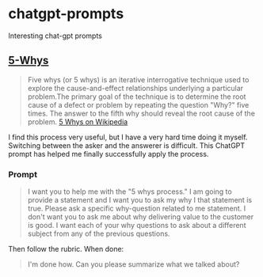 # chatgpt-prompts

Interesting chat-gpt prompts

## [5-Whys](https://en.wikipedia.org/wiki/Five_whys)

> Five whys (or 5 whys) is an iterative interrogative technique used to explore the cause-and-effect relationships underlying a particular problem.The primary goal of the technique is to determine the root cause of a defect or problem by repeating the question "Why?" five times. The answer to the fifth why should reveal the root cause of the problem. [5 Whys on Wikipedia](https://en.wikipedia.org/wiki/Five_whys)

I find this process very useful, but I have a very hard time doing it myself. Switching between the asker and the answerer is difficult. This ChatGPT prompt has helped me finally successfully apply the process.

### Prompt

> I want you to help me with the "5 whys process." I am going to provide a statement and I want you to ask my why I that statement is true. Please ask a specific why-question related to me statement. I don't want you to ask me about why delivering value to the customer is good. I want each of your why questions to ask about a different subject from any of the previous questions.

Then follow the rubric. When done:

> I'm done how. Can you please summarize what we talked about?
